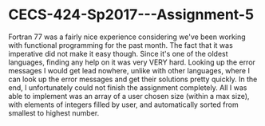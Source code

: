 # CECS-424-Sp2017---Assignment-5

Fortran 77 was a fairly nice experience considering we've been working with functional programming for the past month. The fact that it was imperative did not make it easy though. Since it's one of the oldest languages, finding any help on it was very VERY hard. Looking up the error messages I would get lead nowhere, unlike with other languages, where I can look up the error messages and get their solutions pretty quickly. In the end, I unfortunately could not finish the assignment completely. All I was able to implement was an array of a user chosen size (within a max size), with elements of integers filled by user, and automatically sorted from smallest to highest number.